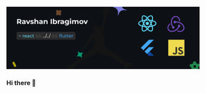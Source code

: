 <p align="center">
  <a href="https://rovi.uz/" target="_blank" rel="noreferrer"><img src="https://raw.githubusercontent.com/roviks/roviks/main/b.png" alt="my banner"></a>
</p>

### Hi there 👋


<!--
**roviks/roviks** is a ✨ _special_ ✨ repository because its `README.md` (this file) appears on your GitHub profile.

Here are some ideas to get you started:

- 🔭 I’m currently working on ...
- 🌱 I’m currently learning ...
- 👯 I’m looking to collaborate on ...
- 🤔 I’m looking for help with ...
- 💬 Ask me about ...
- 📫 How to reach me: ...
- 😄 Pronouns: ...
- ⚡ Fun fact: ...
-->
